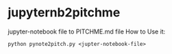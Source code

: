 # jupyternb2pitchme
jupyter-notebook file to PITCHME.md file 
How to Use it:

```shell
python pynote2pitch.py <jupter-notebook-file>
```
